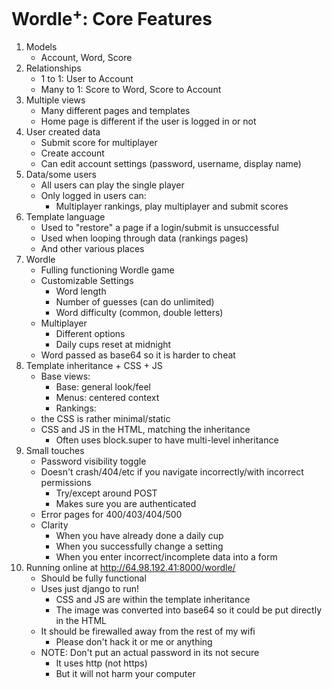 # Wordle<sup>+</sup>: Core Features

1) Models
    - Account, Word, Score
2) Relationships
    - 1 to 1: User to Account
    - Many to 1: Score to Word,  Score to Account
3) Multiple views
    - Many different pages and templates
    - Home page is different if the user is logged in or not
4) User created data
    - Submit score for multiplayer
    - Create account
    - Can edit account settings (password, username, display name)
5) Data/some users
    - All users can play the single player
    - Only logged in users can:
        - Multiplayer rankings, play multiplayer and submit scores
6) Template language
    - Used to "restore" a page if a login/submit is unsuccessful
    - Used when looping through data (rankings pages)
    - And other various places
7) Wordle
    - Fulling functioning Wordle game
    - Customizable Settings
        - Word length
        - Number of guesses (can do unlimited)
        - Word difficulty (common, double letters)
    - Multiplayer
        - Different options
        - Daily cups reset at midnight
    - Word passed as base64 so it is harder to cheat
8) Template inheritance + CSS + JS
    - Base views:
        - Base: general look/feel
        - Menus: centered context
        - Rankings:
    - the CSS is rather minimal/static
    - CSS and JS in the HTML, matching the inheritance
        - Often uses block.super to have multi-level inheritance
9) Small touches
    - Password visibility toggle
    - Doesn't crash/404/etc if you navigate incorrectly/with incorrect permissions
        - Try/except around POST
        - Makes sure you are authenticated
    - Error pages for 400/403/404/500
    - Clarity
        - When you have already done a daily cup
        - When you successfully change a setting
        - When you enter incorrect/incomplete data into a form
10) Running online at http://64.98.192.41:8000/wordle/
    - Should be fully functional
    - Uses just django to run!
        - CSS and JS are within the template inheritance
        - The image was converted into base64 so it could be put directly in the HTML
    - It should be firewalled away from the rest of my wifi
        - Please don't hack it or me or anything
    - NOTE: Don't put an actual password in its not secure
        - It uses http (not https)
        - But it will not harm your computer
